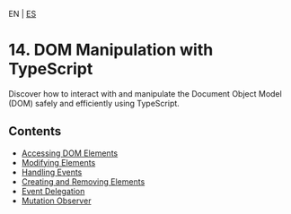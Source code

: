 <!-- MULTILANGUAJE MENU START -->
EN | [ES](https://lckpig.gitbook.io/es-practical-dev-handbook/typescript/dom-manipulation)
<!-- MULTILANGUAJE MENU END -->

# 14. DOM Manipulation with TypeScript

Discover how to interact with and manipulate the Document Object Model (DOM) safely and efficiently using TypeScript.

## Contents
* [Accessing DOM Elements](accessing-dom-elements.md)
* [Modifying Elements](modifying-dom-elements.md)
* [Handling Events](handling-events.md)
* [Creating and Removing Elements](creating-removing-elements.md)
* [Event Delegation](event-delegation.md)
* [Mutation Observer](mutation-observer.md) 